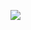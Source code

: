 <p aling='center'>
  <img src='https://github-readme-stats.vercel.app/api/wakatime?username=EliseoTanker'/>
</p>
